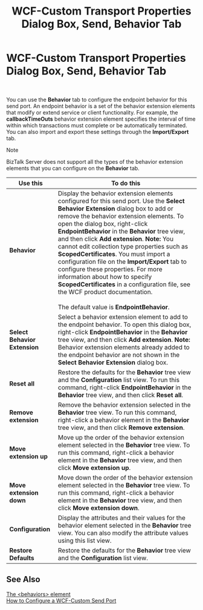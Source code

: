 ﻿---
title: WCF-Custom Transport Properties Dialog Box, Send, Behavior Tab
TOCTitle: WCF-Custom Transport Properties Dialog Box, Send, Behavior Tab
ms:assetid: 4e860c1a-d283-48d8-9a7f-c322dfaa374b
ms:mtpsurl: https://msdn.microsoft.com/library/Bb246084(v=BTS.80)
ms:contentKeyID: 51527938
ms.date: 08/30/2017
mtps_version: v=BTS.80
f1_keywords:
- bts10.adapters.wcf-custom.transport.send.behavior
---

# WCF-Custom Transport Properties Dialog Box, Send, Behavior Tab

 

You can use the **Behavior** tab to configure the endpoint behavior for this send port. An endpoint behavior is a set of the behavior extension elements that modify or extend service or client functionality. For example, the **callbackTimeOuts** behavior extension element specifies the interval of time within which transactions must complete or be automatically terminated. You can also import and export these settings through the **Import/Export** tab.


> [!NOTE]
> <P>BizTalk Server does not support all the types of the behavior extension elements that you can configure on the <STRONG>Behavior</STRONG> tab.</P>



<table>
<thead>
<tr class="header">
<th>Use this</th>
<th>To do this</th>
</tr>
</thead>
<tbody>
<tr class="odd">
<td><strong>Behavior</strong></td>
<td>Display the behavior extension elements configured for this send port. Use the <strong>Select Behavior Extension</strong> dialog box to add or remove the behavior extension elements. To open the dialog box, right-click <strong>EndpointBehavior</strong> in the <strong>Behavior</strong> tree view, and then click <strong>Add extension</strong>. <strong>Note:</strong> You cannot edit collection type properties such as <strong>ScopedCertificates</strong>. You must import a configuration file on the <strong>Import/Export</strong> tab to configure these properties. For more information about how to specify <strong>ScopedCertificates</strong> in a configuration file, see the WCF product documentation.<br />
<br />
The default value is <strong>EndpointBehavior</strong>.</td>
</tr>
<tr class="even">
<td><strong>Select Behavior Extension</strong></td>
<td>Select a behavior extension element to add to the endpoint behavior. To open this dialog box, right-click <strong>EndpointBehavior</strong> in the <strong>Behavior</strong> tree view, and then click <strong>Add extension</strong>. <strong>Note:</strong> Behavior extension elements already added to the endpoint behavior are not shown in the <strong>Select Behavior Extension</strong> dialog box.</td>
</tr>
<tr class="odd">
<td><strong>Reset all</strong></td>
<td>Restore the defaults for the <strong>Behavior</strong> tree view and the <strong>Configuration</strong> list view. To run this command, right-click <strong>EndpointBehavior</strong> in the <strong>Behavior</strong> tree view, and then click <strong>Reset all</strong>.</td>
</tr>
<tr class="even">
<td><strong>Remove extension</strong></td>
<td>Remove the behavior extension selected in the <strong>Behavior</strong> tree view. To run this command, right-click a behavior element in the <strong>Behavior</strong> tree view, and then click <strong>Remove extension</strong>.</td>
</tr>
<tr class="odd">
<td><strong>Move extension up</strong></td>
<td>Move up the order of the behavior extension element selected in the <strong>Behavior</strong> tree view. To run this command, right-click a behavior element in the <strong>Behavior</strong> tree view, and then click <strong>Move extension up</strong>.</td>
</tr>
<tr class="even">
<td><strong>Move extension down</strong></td>
<td>Move down the order of the behavior extension element selected in the <strong>Behavior</strong> tree view. To run this command, right-click a behavior element in the <strong>Behavior</strong> tree view, and then click <strong>Move extension down</strong>.</td>
</tr>
<tr class="odd">
<td><strong>Configuration</strong></td>
<td>Display the attributes and their values for the behavior element selected in the <strong>Behavior</strong> tree view. You can also modify the attribute values using this list view.</td>
</tr>
<tr class="even">
<td><strong>Restore Defaults</strong></td>
<td>Restore the defaults for the <strong>Behavior</strong> tree view and the <strong>Configuration</strong> list view.</td>
</tr>
</tbody>
</table>


## See Also

[The \<behaviors\> element](http://go.microsoft.com/fwlink/?linkid=75851)  
[How to Configure a WCF-Custom Send Port](https://msdn.microsoft.com/library/bb226446\(v=bts.80\))

